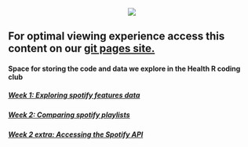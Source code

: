 
<p align="center">
  <img src="https://github.com/DataS-DH/R-coding-club/blob/master/SetupDocs/rcodingclubskinny.png"/>
</p>

## For optimal viewing experience access this content on our [git pages site.](https://datas-dh.github.io/R-coding-club/)


#### Space for storing the code and data we explore in the Health R coding club


##### [Week 1: Exploring spotify features data](http://htmlpreview.github.io/?http://htmlpreview.github.com/?https://github.com/DataS-DH/R-coding-club/blob/master/Week1/Spotify_songs.html)

##### [Week 2: Comparing spotify playlists](https://github.com/DataS-DH/R-coding-club/blob/master/Week2)
##### [Week 2 extra: Accessing the Spotify API](http://htmlpreview.github.io/?https://github.com/DataS-DH/R-coding-club/blob/master/Week2/AccessingAPI.html)


